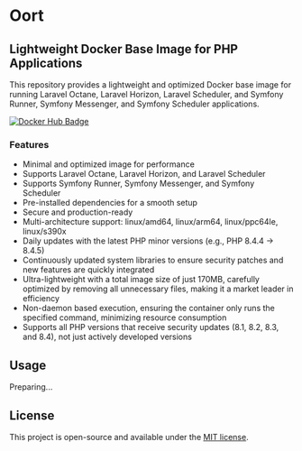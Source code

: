 # Oort

## Lightweight Docker Base Image for PHP Applications

This repository provides a lightweight and optimized Docker base image for running Laravel Octane, Laravel Horizon, Laravel Scheduler, and Symfony Runner, Symfony Messenger, and Symfony Scheduler applications.

[![Docker Hub Badge](https://img.shields.io/docker/pulls/thecaliskan/oort)](https://hub.docker.com/r/thecaliskan/oort)

### Features

- Minimal and optimized image for performance
- Supports Laravel Octane, Laravel Horizon, and Laravel Scheduler 
- Supports Symfony Runner, Symfony Messenger, and Symfony Scheduler
- Pre-installed dependencies for a smooth setup 
- Secure and production-ready
- Multi-architecture support: linux/amd64, linux/arm64, linux/ppc64le, linux/s390x
- Daily updates with the latest PHP minor versions (e.g., PHP 8.4.4 → 8.4.5)
- Continuously updated system libraries to ensure security patches and new features are quickly integrated
- Ultra-lightweight with a total image size of just 170MB, carefully optimized by removing all unnecessary files, making it a market leader in efficiency
- Non-daemon based execution, ensuring the container only runs the specified command, minimizing resource consumption
- Supports all PHP versions that receive security updates (8.1, 8.2, 8.3, and 8.4), not just actively developed versions

## Usage

Preparing...

## License

This project is open-source and available under the [MIT license](LICENSE).